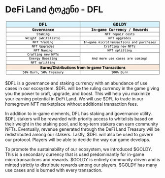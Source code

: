 # DeFi Land ტოკენი - DFL

![Use Case Overview for $DFL and $GOLDY](<../../.gitbook/assets/image (6) (1).png>)

$DFL is a governance and staking currency with an abundance of use cases in our ecosystem. $DFL will be the ruling currency in the game giving you the power to craft, upgrade, and boost. This will help you maximize your earning potential in DeFi Land. We will use $DFL to trade in our homegrown NFT marketplace without additional transaction fees.

In addition to in-game elements, DFL has staking and governance utility. $DFL stakers will be rewarded with priority access to whitelists based on their weight in the staking pool, and long-term stakers can earn community NFTs. Eventually, revenue generated through the DeFi Land Treasury will be redistributed among our stakers. Lastly, $DFL will also be used to govern our protocol. Players will be able to decide the way our game develops.

To promote the sustainability of our ecosystem, we introduced $GOLDY. This is a secondary currency that is used predominantly for in-game microtransactions and rewards. $GOLDY is entirely community driven and is minted strictly to distribute rewards among our players. $GOLDY has many use cases and is burned with every transaction.
